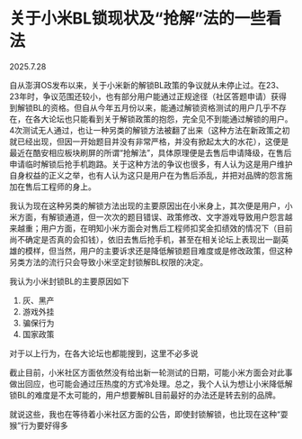 # 关于小米BL锁现状及“抢解”法的一些看法
2025.7.28

自从澎湃OS发布以来，关于小米新的解锁BL政策的争议就从未停止过。在23、23年时，争议范围还较小，也有部分用户能通过正规途径（社区答题申请）获得到解锁BL的资格。但自从今年五月份以来，能通过解锁资格测试的用户几乎不存在，在各大论坛也只能看到关于解锁政策的抱怨，完全见不到能通过解锁的用户。4次测试无人通过，也让一种另类的解锁方法被翻了出来（这种方法在新政策之初就已经出现，但因一开始题目并没有非常严格，并没有掀起太大的水花），这便是最近在酷安相应板块刷屏的所谓“抢解法”，具体原理便是去售后申请降级，在售后申请临时解锁后抢手机跑路。关于这种方法的争议也很多，有人认为这是用户维护自身权益的正义之举，也有人认为这只是用户在为售后添乱，并把对品牌的怨言施加在售后工程师的身上。

我认为现在这种另类的解锁方法出现的主要原因出在小米身上，其次便是用户，小米方面，有解锁通道，但一次次的题目错误、政策修改、文字游戏导致用户怨言越来越重；用户方面，在明知小米方面会对售后工程师扣奖金扣绩效的情况下（目前尚不确定是否真的会扣钱），依旧去售后抢手机，甚至在相关论坛上表现出一副英雄的模样，但当然，用户的主要诉求还是降低解锁题目难度或是修改政策，但这种另类方法的流行只会导致小米坚定封锁解BL权限的决定。

我认为小米封锁BL的主要原因如下
1. 灰、黑产
2. 游戏外挂
3. 骗保行为
4. 国家政策

对于以上行为，在各大论坛也都能搜到，这里不必多说

截止目前，小米社区方面依然没有给出新一轮测试的日期，可能小米方面会对此事做出回应，也可能会通过压热度的方式冷处理。总之，我个人认为想让小米降低解锁BL的难度是不太可能的，用户想要解BL目前最好的办法还是转去别的品牌。

就说这些，我也在等待着小米社区方面的公告，即使封锁解锁，也比现在这种“耍猴”行为要好得多
